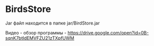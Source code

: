 # BirdsStore
Jar файл находится в папке jar/BirdStore.jar

Видео - обзор программы - https://drive.google.com/open?id=0B-sqnK7btIdEMVFZU21zTXpfUWM
